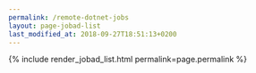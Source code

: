 ```yaml
---
permalink: /remote-dotnet-jobs
layout: page-jobad-list
last_modified_at: 2018-09-27T18:51:13+0200
---
```

{% include render_jobad_list.html permalink=page.permalink %}
